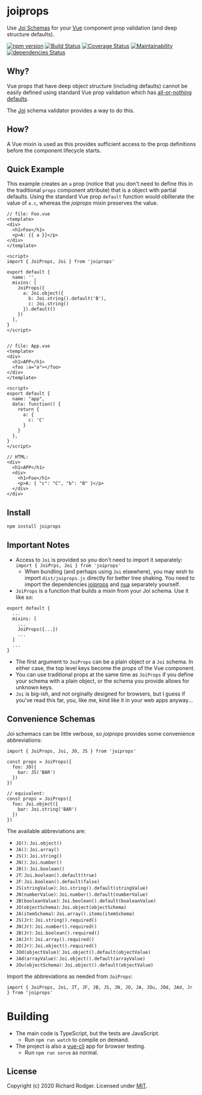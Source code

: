 # joiprops
Use [Joi Schemas](https://joi.dev/) for your [Vue](https://vuejs.org/) component prop validation (and deep structure defaults).

[![npm version](https://badge.fury.io/js/joiprops.svg)](https://badge.fury.io/js/joiprops)
[![Build Status](https://travis-ci.com/rjrodger/joiprops.svg?branch=main)](https://travis-ci.com/rjrodger/joiprops)
[![Coverage Status](https://coveralls.io/repos/github/rjrodger/joiprops/badge.svg?branch=main)](https://coveralls.io/github/rjrodger/joiprops?branch=main)
[![Maintainability](https://api.codeclimate.com/v1/badges/29eef52f3d37f09a2d26/maintainability)](https://codeclimate.com/github/rjrodger/joiprops/maintainability)
[![dependencies Status](https://david-dm.org/rjrodger/joiprops/status.svg)](https://david-dm.org/rjrodger/joiprops)


## Why?

Vue props that have deep object structure (including defaults) cannot
be easily defined using standard Vue prop validation which has
[all-or-nothing defaults](https://vuejs.org/v2/api/#props).

The [Joi](https://joi.dev/) schema validator provides a way to do this.


## How?

A Vue mixin is used as this provides sufficient access to the prop
definitions before the component lifecycle starts.


## Quick Example

This example creates an `a` prop (notice that you don't need to define
this in the traditional `props` component attribute) that is a object
with partial defaults. Using the standard Vue prop `default` function
would obliterate the value of `a.c`, whereas the _joiprops_ mixin
preserves the value.

```
// file: Foo.vue
<template>
<div>
  <h1>Foo</h1>
  <p>A: {{ a }}</p>
</div>
</template>

<script>
import { JoiProps, Joi } from 'joiprops'

export default {
  name: '',
  mixins: [
    JoiProps({
      a: Joi.object({
        b: Joi.string().default('B'),
        c: Joi.string()
      }).default()
    })
  ],
}
</script>


// file: App.vue
<template>
<div>
  <h1>APP</h1>
  <foo :a="a"></foo>
</div>
</template>

<script>
export default {
  name: "app",
  data: function() {
    return {
      a: {
        c: 'C'
      }
    }
  },
}
</script>

// HTML:
<div>
  <h1>APP</h1>
  <div>
    <h1>Foo</h1>
    <p>A: { "c": "C", "b": "B" }</p>
  </div>
</div>
```

## Install

```sh
npm install joiprops
```


## Important Notes

* Access to `Joi` is provided so you don't need to import it separately: `import { JoiPrps, Joi } from 'joiprops'`
  * When bundling (and perhaps using `Joi` elsewhere), you may wish to import `dist/joiprops.js` directly for better tree shaking. You need to import the dependencies [joiprops](https://www.npmjs.com/package/joiprops) and [nua](https://www.npmjs.com/package/nua) separately yourself.
* `JoiProps` is a function that builds a mixin from your Joi schema. Use it like so:
```
export default {
  ...
  mixins: [
    ...
    JoiProps({...})
    ...
  ]
  ...
}
```
* The first argument to `JoiProps` can be a plain object or a `Joi` schema. In either case, the top level keys become the props of the Vue component.
* You can use traditional props at the same time as `JoiProps` if you define your schema with a plain object, or the schema you provide allows for unknown keys.
* `Joi` is big-ish, and not orginally designed for browsers, but I guess if you've read this far, you, like me, kind like it in your web apps anyway...


## Convenience Schemas

Joi schemacs can be little verbose, so _joiprops_ provides some
convenience abbreviations:

```
import { JoiProps, Joi, JO, JS } from 'joiprops'

const props = JoiProps({
  foo: JO({
    bar: JS('BAR')
  })
})

// equivalent:
const props = JoiProps({
  foo: Joi.object({
    bar: Joi.string('BAR')
  })
})
```

The available abbreviations are:
* `JO()`: `Joi.object()`
* `JA()`: `Joi.array()`
* `JS()`: `Joi.string()`
* `JN()`: `Joi.number()`
* `JB()`: `Joi.boolean()`
* `JT`: `Joi.boolean().default(true)`
* `JF`: `Joi.boolean().default(false)`
* `JS(stringValue)`: `Joi.string().default(stringValue)`
* `JN(numberValue)`: `Joi.number().default(numberValue)`
* `JB(booleanValue)`: `Joi.boolean().default(booleanValue)`
* `JO(objectSchema)`: `Joi.object(objectSchema)`
* `JA(itemSchema)`: `Joi.array().items(itemSchema)`
* `JS(Jr)`: `Joi.string().required()`
* `JN(Jr)`: `Joi.number().required()`
* `JB(Jr)`: `Joi.boolean().required()`
* `JA(Jr)`: `Joi.array().required()`
* `JO(Jr)`: `Joi.object().required()`
* `JOd(objectValue)`: `Joi.object().default(objectValue)`
* `JAd(arrayValue)`: `Joi.object().default(arrayValue)`
* `JOu(objectSchema)`: `Joi.object().default(objectValue)`

Import the abbreviations as needed from `JoiProps`:
```
import { JoiProps, Joi, JT, JF, JB, JS, JN, JO, JA, JOu, JOd, JAd, Jr } from 'joiprops'
```


# Building

* The main code is TypeScript, but the tests are JavaScript.
  * Run `npm run watch` to compile on demand.
* The project is also a [vue-cli](https://cli.vuejs.org/) app for browser testing.
  * Run `npm run serve` as normal.
  
  
## License

Copyright (c) 2020 Richard Rodger.
Licensed under [MIT](./LICENSE).
